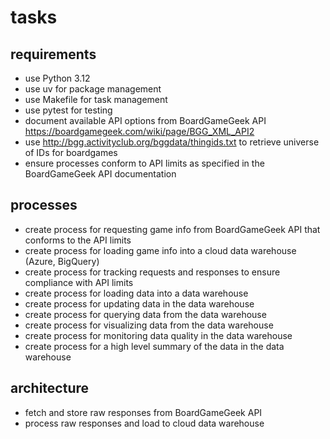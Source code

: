 # tasks


## requirements
- use Python 3.12
- use uv for package management
- use Makefile for task management
- use pytest for testing
- document available API options from BoardGameGeek API https://boardgamegeek.com/wiki/page/BGG_XML_API2
- use http://bgg.activityclub.org/bggdata/thingids.txt to retrieve universe of IDs for boardgames
- ensure processes conform to API limits as specified in the BoardGameGeek API documentation

## processes
- create process for requesting game info from BoardGameGeek API that conforms to the API limits
- create process for loading game info into a cloud data warehouse (Azure, BigQuery)
- create process for tracking requests and responses to ensure compliance with API limits
- create process for loading data into a data warehouse
- create process for updating data in the data warehouse
- create process for querying data from the data warehouse
- create process for visualizing data from the data warehouse
- create process for monitoring data quality in the data warehouse
- create process for a high level summary of the data in the data warehouse

## architecture
- fetch and store raw responses from BoardGameGeek API
- process raw responses and load to cloud data warehouse